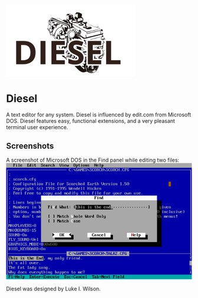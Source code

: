 <img src="assets/diesel.png" alt="Diesel logo" width="350"/>

# Diesel
A text editor for any system. Diesel is influenced by edit.com from Microsoft DOS. Diesel features easy, functional extensions, and a very pleasant terminal user experience.

## Screenshots
A screenshot of Microsoft DOS in the Find panel while editing two files:
![Screenshot of MS Dos](assets/msdos.png)

Diesel was designed by Luke I. Wilson.
